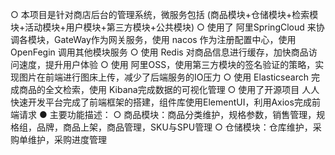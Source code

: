   ○ 本项目是针对商店后台的管理系统，微服务包括 (商品模块+仓储模块+检索模块+活动模块+用户模块+第三方模块+公共模块)
  ○ 使用了 阿里SpringCloud 来协调各模块，GateWay作为网关服务，使用 nacos 作为注册配置中心，使用 OpenFegin 调用其他模块服务
  ○ 使用 Redis 对商品信息进行缓存，加快商品访问速度，提升用户体验
  ○ 使用 阿里OSS，使用第三方模块的签名验证的策略，实现图片在前端进行图床上传，减少了后端服务的IO压力
  ○ 使用 Elasticsearch 完成商品的全文检索，使用 Kibana完成数据的可视化管理
  ○ 使用了开源项目 人人快速开发平台完成了前端框架的搭建，组件库使用ElementUI，利用Axios完成前端请求
● 主要功能描述：
  ○ 商品模块：商品分类维护，规格参数，销售管理，规格组，品牌，商品上架，商品管理，SKU与SPU管理
  ○ 仓储模块：仓库维护，采购单维护，采购进度管理
